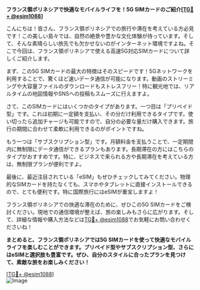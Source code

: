 **フランス領ポリネシアで快適なモバイルライフを！5G SIMカードのご紹介[[TG💪+ @esim1088](https://t.me/s/esim1088)]**

こんにちは！皆さん、フランス領ポリネシアでの旅行や滞在を考えている方必見です！この美しい島々では、自然の絶景や豊かな文化体験が待っています。そして、そんな素晴らしい旅先でも欠かせないのがインターネット環境ですよね。そこで今回は、フランス領ポリネシアで使える高速5G対応SIMカードについて詳しくご紹介します。

まず、この5G SIMカードの最大の特徴はそのスピードです！5Gネットワークを利用することで、驚くほど速いデータ通信が可能になります。動画のストリーミングや大容量ファイルのダウンロードもストレスフリー！特に観光地では、リアルタイムの地図情報やSNSへの投稿もスムーズに行えますよ。

さて、このSIMカードにはいくつかのタイプがあります。一つ目は「プリペイド型」です。これは初期に一定額を支払い、その分だけ利用できるタイプです。使い切ったら追加チャージも可能ですので、自分の必要な量だけ購入できます。旅行の期間に合わせて柔軟に利用できるのがポイントですね。

もう一つは「サブスクリプション型」です。月額料金を支払うことで、一定期間内に無制限にデータ通信ができるプランもあります。長期滞在の方にはこちらのタイプがおすすめです。特に、ビジネスで来られる方や長期滞在を考えている方は、無制限プランが便利ですよ。

最後に、最近注目されている「eSIM」もぜひチェックしてみてください。物理的なSIMカードを持たなくても、スマホやタブレットに直接インストールできるので、とても便利です。特に国際旅行にはeSIMが重宝しますよ！

フランス領ポリネシアでの快適な滞在のために、ぜひこの5G SIMカードをご検討ください。現地での通信環境が整えば、旅の楽しみもさらに広がります。そして、詳細な情報や購入方法などは[TG💪+ @esim1088](https://t.me/s/esim1088)でお気軽にお問い合わせくださいね！

**まとめると、フランス領ポリネシアでは5G SIMカードを使って快適なモバイルライフを楽しむことができます。プリペイド型やサブスクリプション型、さらにはeSIMと選択肢も豊富です。ぜひ、自分のスタイルに合ったプランを見つけて、素敵な旅をお楽しみください！**

[[TG💪+ @esim1088](https://t.me/s/esim1088)]  
![Image](https://i.postimg.cc/Y0z9fWf4/image.png)